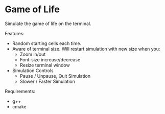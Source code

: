 # Game of Life

Simulate the game of life on the terminal.

Features:

- Random starting cells each time.
- Aware of terminal size. Will restart simulation with new size when you: 
    - Zoom in/out
    - Font-size increase/decrease
    - Resize terminal window
- Simulation Controls
    - Pause / Unpause, Quit Simulation
    - Slower / Faster Simulation

Requirements:

- g++
- cmake
